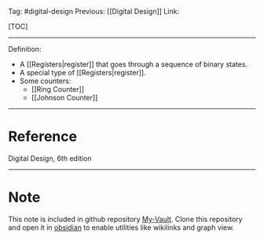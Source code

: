 Tag: #digital-design 
Previous: [[Digital Design]]
Link: 

[TOC]

---

Definition:

- A [[Registers|register]] that goes through a sequence of binary states.
- A special type of [[Registers|register]].
- Some counters:
	- [[Ring Counter]]
	- [[Johnson Counter]]

---

# Reference

Digital Design, 6th edition

---

# Note

This note is included in github repository [My-Vault](https://github.com/LittleD3092/My-Vault.git). Clone this repository and open it in [obsidian](https://obsidian.md/) to enable utilities like wikilinks and graph view.